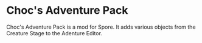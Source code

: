 # Choc's Adventure Pack

Choc's Adventure Pack is a mod for Spore.
It adds various objects from the Creature Stage to the Adenture Editor.

